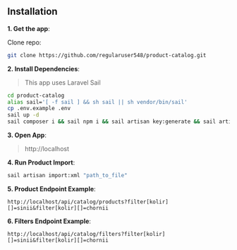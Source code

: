 ## Installation

**1. Get the app**:

Clone repo:

```bash
git clone https://github.com/regularuser548/product-catalog.git
```

**2. Install Dependencies**:

> This app uses Laravel Sail

```bash
cd product-catalog
alias sail='[ -f sail ] && sh sail || sh vendor/bin/sail'
cp .env.example .env
sail up -d
sail composer i && sail npm i && sail artisan key:generate && sail artisan storage:link && sail artisan migrate && sail artisan db:seed
```

**3. Open App**:
> http://localhost

**4. Run Product Import**:
```bash 
sail artisan import:xml "path_to_file"
```

**5. Product Endpoint Example**:

`http://localhost/api/catalog/products?filter[kolir][]=sinii&filter[kolir][]=chornii`

**6. Filters Endpoint Example**:

`http://localhost/api/catalog/filters?filter[kolir][]=sinii&filter[kolir][]=chornii`
